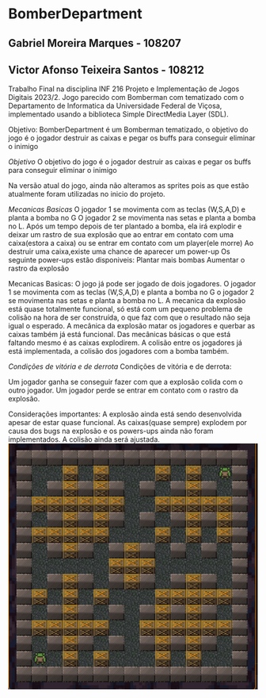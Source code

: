 # BomberDepartment
## Gabriel Moreira Marques - 108207
## Victor Afonso Teixeira Santos - 108212

Trabalho Final na disciplina INF 216  Projeto e Implementação de Jogos Digitais 2023/2.
Jogo parecido com Bomberman com tematizado com o Departamento de Informatica da Universidade Federal de Viçosa, implementado usando a biblioteca Simple DirectMedia Layer (SDL).

Objetivo:
BomberDepartment é um Bomberman tematizado, o objetivo do jogo é o jogador destruir as caixas e pegar os buffs para conseguir eliminar o inimigo

*Objetivo*
O objetivo do jogo é o jogador destruir as caixas e pegar os buffs para conseguir eliminar o inimigo

Na versão atual do jogo, ainda não alteramos as sprites pois as que estão atualmente foram utilizadas no inicio do projeto.

*Mecanicas Basicas*
O jogador 1 se movimenta com as teclas (W,S,A,D) e planta a bomba no G
O jogador 2 se movimenta nas setas e planta a bomba no L.
Após um tempo depois de ter plantado a bomba, ela irá explodir e deixar um rastro de sua explosão que ao entrar em contato com uma caixa(estora a caixa) ou se entrar em contato com um player(ele morre)
Ao destruir uma caixa,existe uma chance de aparecer um power-up
Os seguinte power-ups estão disponiveis:
Plantar mais bombas
Aumentar o rastro da explosão


Mecanicas Basicas:
O jogo já pode ser jogado de dois jogadores. O jogador 1 se movimenta com as teclas (W,S,A,D) e planta a bomba no G o jogador 2 se movimenta nas setas e planta a bomba no L. A mecanica da explosão está quase totalmente funcional, só está com um pequeno problema de colisão na hora de ser construída, o que faz com que o resultado não seja igual o esperado. A mecânica da explosão matar os jogadores e querbar as caixas também já está funcional. Das mecânicas básicas o que está faltando mesmo é as caixas explodirem. A colisão entre os jogadores já está implementada, a colisão dos jogadores com a bomba também.

*Condições de vitória e de derrota*
Condições de vitória e de derrota:

Um jogador ganha se conseguir fazer com que a explosão colida com o outro jogador.
Um jogador perde se entrar em contato com o rastro da explosão.

Considerações importantes:
A explosão ainda está sendo desenvolvida apesar de estar quase funcional.
As caixas(quase sempre) explodem por causa dos bugs na explosão e os powers-ups ainda não foram implementados.
A colisão ainda será ajustada.
![img.png](img.png)